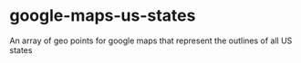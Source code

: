 google-maps-us-states
=====================

An array of geo points for google maps that represent the outlines of all US states
